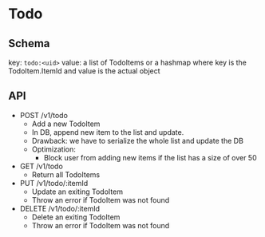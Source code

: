 # Todo

## Schema

key: `todo:<uid>`
value: a list of TodoItems or a hashmap where key is the TodoItem.ItemId and value is the actual object

## API

- POST /v1/todo
  - Add a new TodoItem
  - In DB, append new item to the list and update.
  - Drawback: we have to serialize the whole list and update the DB
  - Optimization:
    - Block user from adding new items if the list has a size of over 50
- GET /v1/todo
  - Return all TodoItems
- PUT /v1/todo/:itemId
  - Update an exiting TodoItem
  - Throw an error if TodoItem was not found
- DELETE /v1/todo/:itemId
  - Delete an exiting TodoItem
  - Throw an error if TodoItem was not found
